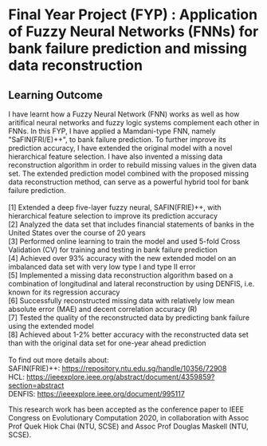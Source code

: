# Final Year Project (FYP) : Application of Fuzzy Neural Networks (FNNs) for bank failure prediction and missing data reconstruction
## Learning Outcome
<t/>I have learnt how a Fuzzy Neural Network (FNN) works as well as how aritifical neural networks and fuzzy logic systems complement each other in FNNs. In this FYP, I have applied a Mamdani-type FNN, namely "SaFIN(FRI/E)++", to bank failure prediction. To further improve its prediction accuracy, I have extended the original model with a novel hierarchical feature selection. I have also invented a missing data reconstruction algorithm in order to rebuild missing values in the given data set. The extended prediction model combined with the proposed missing data reconstruction method, can serve as a powerful hybrid tool for bank failure prediction. 
<br/>
<br/>
[1] Extended  a deep five-layer fuzzy neural, SAFIN(FRIE)++, with hierarchical feature selection to improve its prediction accuracy <br/>
[2] Analyzed the data set that includes financial statements of banks in the United States over the course of 20 years <br/>
[3] Performed online learning to train the model and used 5-fold Cross Validation (CV) for training and testing in bank failure prediction <br/>
[4] Achieved over 93% accuracy with the new extended model on an imbalanced data set with very low type I and type II error <br/>
[5] Implemented a missing data reconstruction algorithm based on a combination of longitudinal and lateral
reconstruction by using DENFIS, i.e. known for its regression accuracy <br/>
[6] Successfully reconstructed missing data with relatively low mean absolute error (MAE) and decent correlation accuracy (R) <br/>
[7] Tested the quality of the reconstructed data by predicting bank failure using the extended model <br/>
[8] Achieved about 1-2% better accuracy with the reconstructed data set than with the original data set for one-year ahead prediction <br/> 
<br/> 
To find out more details about: <br/>
SAFIN(FRIE)++: https://repository.ntu.edu.sg/handle/10356/72908 <br/>
HCL: https://ieeexplore.ieee.org/abstract/document/4359859?section=abstract <br/>
DENFIS: https://ieeexplore.ieee.org/document/995117 <br/>

This research work has been accepted as the conference paper to IEEE Congress on Evolutionary Computation 2020, in collaboration with Assoc Prof Quek Hiok Chai (NTU, SCSE) and Assoc Prof Douglas Maskell (NTU, SCSE).






